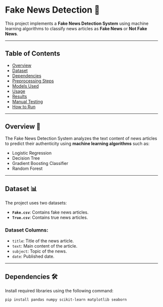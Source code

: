 # Fake News Detection 📰

This project implements a **Fake News Detection System** using machine learning algorithms to classify news articles as **Fake News** or **Not Fake News**.

---

## Table of Contents

- [Overview](#overview)
- [Dataset](#dataset)
- [Dependencies](#dependencies)
- [Preprocessing Steps](#preprocessing-steps)
- [Models Used](#models-used)
- [Usage](#usage)
- [Results](#results)
- [Manual Testing](#manual-testing)
- [How to Run](#how-to-run)

---

## Overview 📌

The Fake News Detection System analyzes the text content of news articles to predict their authenticity using **machine learning algorithms** such as:
- Logistic Regression
- Decision Tree
- Gradient Boosting Classifier
- Random Forest

---

## Dataset 📊

The project uses two datasets:
- **`Fake.csv`**: Contains fake news articles.
- **`True.csv`**: Contains true news articles.

### Dataset Columns:
- `title`: Title of the news article.
- `text`: Main content of the article.
- `subject`: Topic of the news.
- `date`: Published date.

---

## Dependencies 🛠️

Install required libraries using the following command:

```bash
pip install pandas numpy scikit-learn matplotlib seaborn
